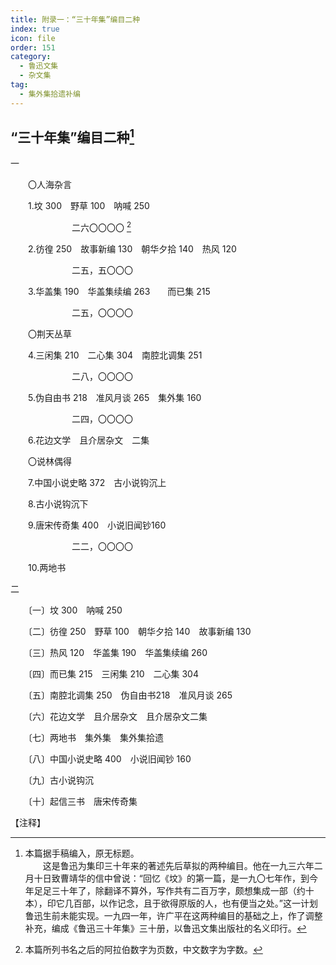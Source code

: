 ```yaml
---
title: 附录一：“三十年集”编目二种
index: true
icon: file
order: 151
category:
  - 鲁迅文集
  - 杂文集
tag:  
  - 集外集拾遗补编
---
```


## “三十年集”编目二种[^①]

一

　　〇人海杂言

　　1.坟 300　野草 100　呐喊 250

　　　　　　　二六〇〇〇〇 [^②]

　　2.彷徨 250　故事新编 130　朝华夕拾 140　热风 120

　　　　　　　二五，五〇〇〇

　　3.华盖集 190　华盖集续编 263　　而已集 215

　　　　　　　二五，〇〇〇〇

　　〇荆天丛草

　　4.三闲集 210　二心集 304　南腔北调集 251

　　　　　　　二八，〇〇〇〇

　　5.伪自由书 218　准风月谈 265　集外集 160

　　　　　　　二四，〇〇〇〇

　　6.花边文学　且介居杂文　二集

　　〇说林偶得

　　7.中国小说史略 372　古小说钩沉上

　　8.古小说钩沉下

　　9.唐宋传奇集 400　小说旧闻钞160

　　　　　　　二二，〇〇〇〇

　　10.两地书

二

　　〔一〕坟 300　呐喊 250

　　〔二〕彷徨 250　野草 100　朝华夕拾 140　故事新编 130

　　〔三〕热风 120　华盖集 190　华盖集续编 260

　　〔四〕而已集 215　三闲集 210　二心集 304

　　〔五〕南腔北调集 250　伪自由书218　准风月谈 265

　　〔六〕花边文学　且介居杂文　且介居杂文二集

　　〔七〕两地书　集外集　集外集拾遗

　　〔八〕中国小说史略 400　小说旧闻钞 160

　　〔九〕古小说钩沉

　　〔十〕起信三书　唐宋传奇集

【注释】

[^①]:本篇据手稿编入，原无标题。  
    　　这是鲁迅为集印三十年来的著述先后草拟的两种编目。他在一九三六年二月十日致曹靖华的信中曾说：“回忆《坟》的第一篇，是一九〇七年作，到今年足足三十年了，除翻译不算外，写作共有二百万字，颇想集成一部（约十本），印它几百部，以作记念，且于欲得原版的人，也有便当之处。”这一计划鲁迅生前未能实现。一九四一年，许广平在这两种编目的基础之上，作了调整补充，编成《鲁迅三十年集》三十册，以鲁迅文集出版社的名义印行。

[^②]:本篇所列书名之后的阿拉伯数字为页数，中文数字为字数。
